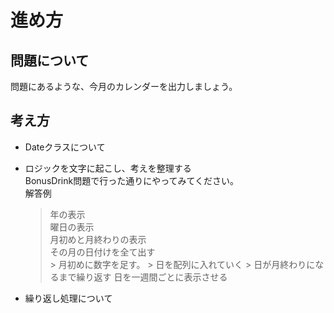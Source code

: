 # 進め方

## 問題について
問題にあるような、今月のカレンダーを出力しましょう。

## 考え方
- Dateクラスについて

- ロジックを文字に起こし、考えを整理する<br>
  BonusDrink問題で行った通りにやってみてください。<br>
  解答例<br>
    > 年の表示<br>
    > 曜日の表示<br>
    > 月初めと月終わりの表示<br>
    > その月の日付けを全て出す<br>
      > 月初めに数字を足す。
      > 日を配列に入れていく
      > 日が月終わりになるまで繰り返す
    > 日を一週間ごとに表示させる

- 繰り返し処理について
